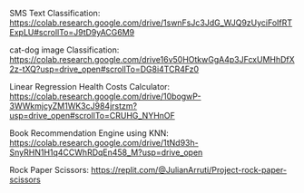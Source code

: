 SMS Text Classification: https://colab.research.google.com/drive/1swnFsJc3JdG_WJQ9zUyciFoIfRTExpLU#scrollTo=J9tD9yACG6M9

cat-dog image Classification: https://colab.research.google.com/drive16v50HOtkwGgA4p3JFcxUMHhDfX2z-tXQ?usp=drive_open#scrollTo=DG8i4TCR4Fz0

Linear Regression Health Costs Calculator: https://colab.research.google.com/drive/10bogwP-3WWkmjcyZM1WK3cJ984jrstzm?usp=drive_open#scrollTo=CRUHG_NYHnOF

Book Recommendation Engine using KNN: https://colab.research.google.com/drive/1tNd93h-SnyRHN1H1q4CCWhRDqEn458_M?usp=drive_open

Rock Paper Scissors: https://replit.com/@JulianArruti/Project-rock-paper-scissors